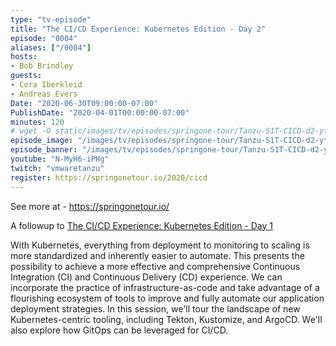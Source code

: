 ```yaml
---
type: "tv-episode"
title: "The CI/CD Experience: Kubernetes Edition - Day 2"
episode: "0004"
aliases: ["/0004"]
hosts:
- Bob Brindley
guests:
- Cora Iberkleid
- Andreas Evers
Date: "2020-06-30T09:00:00-07:00"
PublishDate: "2020-04-01T00:00:00-07:00"
minutes: 120
# wget -O static/images/tv/episodes/springone-tour/Tanzu-S1T-CICD-d2-yt.jpg https://img.youtube.com/vi/sZt76yOpeTQ/mqdefault.jpg
episode_image: "/images/tv/episodes/springone-tour/Tanzu-S1T-CICD-d2-yt.jpg"
episode_banner: "/images/tv/episodes/springone-tour/Tanzu-S1T-CICD-d2-yt.jpg"
youtube: "N-MyH6-iPHg"
twitch: "vmwaretanzu"
register: https://springonetour.io/2020/cicd
---
```


See more at - https://springonetour.io/

A followup to [The CI/CD Experience: Kubernetes Edition - Day 1](../0003)

With Kubernetes, everything from deployment to monitoring to scaling is more standardized and inherently easier to automate. This presents the possibility to achieve a more effective and comprehensive Continuous Integration (CI) and Continuous Delivery (CD) experience. We can incorporate the practice of infrastructure-as-code and take advantage of a flourishing ecosystem of tools to improve and fully automate our application deployment strategies. In this session, we'll tour the landscape of new Kubernetes-centric tooling, including Tekton, Kustomize, and ArgoCD. We'll also explore how GitOps can be leveraged for CI/CD.